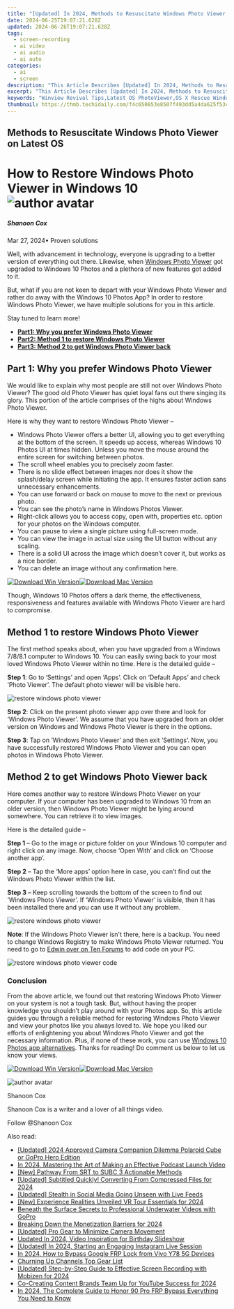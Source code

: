 ```yaml
---
title: "[Updated] In 2024, Methods to Resuscitate Windows Photo Viewer on Latest OS"
date: 2024-06-25T19:07:21.628Z
updated: 2024-06-26T19:07:21.628Z
tags: 
  - screen-recording
  - ai video
  - ai audio
  - ai auto
categories: 
  - ai
  - screen
description: "This Article Describes [Updated] In 2024, Methods to Resuscitate Windows Photo Viewer on Latest OS"
excerpt: "This Article Describes [Updated] In 2024, Methods to Resuscitate Windows Photo Viewer on Latest OS"
keywords: "Winview Revival Tips,Latest OS PhotoViewer,OS X Rescue WindowView,Revive Windows Photo Editor,ViewerOS Fix Guide,PhotoViewer OS Update,Resuscitate Windows Display"
thumbnail: https://thmb.techidaily.com/f4c650853e8507f493dd5a4da625f53ce5ecb8f26fcbb71888c8a6af3708b00c.jpg
---
```


## Methods to Resuscitate Windows Photo Viewer on Latest OS

# How to Restore Windows Photo Viewer in Windows 10 ![author avatar](https://images.wondershare.com/filmora/article-images/shannon-cox.jpg)

##### Shanoon Cox

 Mar 27, 2024• Proven solutions

Well, with advancement in technology, everyone is upgrading to a better version of everything out there. Likewise, when [Windows Photo Viewer](https://support.microsoft.com/en-us/help/4027135/windows-10-photo-viewer) got upgraded to Windows 10 Photos and a plethora of new features got added to it.

But, what if you are not keen to depart with your Windows Photo Viewer and rather do away with the Windows 10 Photos App? In order to restore Windows Photo Viewer, we have multiple solutions for you in this article.

Stay tuned to learn more!

* [**Part1: Why you prefer Windows Photo Viewer**](#part1)
* [**Part2: Method 1 to restore Windows Photo Viewer**](#part2)
* [**Part3: Method 2 to get Windows Photo Viewer back**](#part3)

## Part 1: Why you prefer Windows Photo Viewer

We would like to explain why most people are still not over Windows Photo Viewer? The good old Photo Viewer has quiet loyal fans out there singing its glory. This portion of the article comprises of the highs about Windows Photo Viewer.

Here is why they want to restore Windows Photo Viewer –

* Windows Photo Viewer offers a better UI, allowing you to get everything at the bottom of the screen. It speeds up access, whereas Windows 10 Photos UI at times hidden. Unless you move the mouse around the entire screen for switching between photos.
* The scroll wheel enables you to precisely zoom faster.
* There is no slide effect between images nor does it show the splash/delay screen while initiating the app. It ensures faster action sans unnecessary enhancements.
* You can use forward or back on mouse to move to the next or previous photo.
* You can see the photo’s name in Windows Photos Viewer.
* Right-click allows you to access copy, open with, properties etc. option for your photos on the Windows computer.
* You can pause to view a single picture using full-screen mode.
* You can view the image in actual size using the UI button without any scaling.
* There is a solid UI across the image which doesn’t cover it, but works as a nice border.
* You can delete an image without any confirmation here.

[![Download Win Version](https://images.wondershare.com/filmora/guide/download-btn-win.jpg)](https://tools.techidaily.com/wondershare/filmora/download/)[![Download Mac Version](https://images.wondershare.com/filmora/guide/download-btn-mac.jpg)](https://tools.techidaily.com/wondershare/filmora/download/)

Though, Windows 10 Photos offers a dark theme, the effectiveness, responsiveness and features available with Windows Photo Viewer are hard to compromise.

## Method 1 to restore Windows Photo Viewer

The first method speaks about, when you have upgraded from a Windows 7/8/8.1 computer to Windows 10\. You can easily swing back to your most loved Windows Photo Viewer within no time. Here is the detailed guide –

**Step 1**: Go to ‘Settings’ and open ‘Apps’. Click on ‘Default Apps’ and check ‘Photo Viewer’. The default photo viewer will be visible here.

![restore windows photo viewer](https://images.wondershare.com/filmora/article-images/restore-windows-photo-viewer.jpg)

**Step 2**: Click on the present photo viewer app over there and look for ‘Windows Photo Viewer’. We assume that you have upgraded from an older version on Windows and Windows Photo Viewer is there in the options.

**Step 3**: Tap on ‘Windows Photo Viewer’ and then exit ‘Settings’. Now, you have successfully restored Windows Photo Viewer and you can open photos in Windows Photo Viewer.

## Method 2 to get Windows Photo Viewer back

Here comes another way to restore Windows Photo Viewer on your computer. If your computer has been upgraded to Windows 10 from an older version, then Windows Photo Viewer might be lying around somewhere. You can retrieve it to view images.

Here is the detailed guide –

**Step 1** – Go to the image or picture folder on your Windows 10 computer and right click on any image. Now, choose ‘Open With’ and click on ‘Choose another app’.

**Step 2** – Tap the ‘More apps’ option here in case, you can’t find out the Windows Photo Viewer within the list.

**Step 3** – Keep scrolling towards the bottom of the screen to find out ‘Windows Photo Viewer’. If ‘Windows Photo Viewer’ is visible, then it has been installed there and you can use it without any problem.

![restore windows photo viewer](https://images.wondershare.com/filmora/article-images/restore-windows-photo-viewer-back.jpg)

**Note**: If the Windows Photo Viewer isn't there, here is a backup. You need to change Windows Registry to make Windows Photo Viewer returned. You need to go to [Edwin over on Ten Forums](https://www.tenforums.com/software-apps/8930-windows-photo-viewer-gone-2.html#post290818) to add code on your PC.

![restore windows photo viewer code](https://images.wondershare.com/filmora/article-images/restore-windows-photo-viewer-code.jpg)

### Conclusion

From the above article, we found out that restoring Windows Photo Viewer on your system is not a tough task. But, without having the proper knowledge you shouldn’t play around with your Photos app. So, this article guides you through a reliable method for restoring Windows Photo Viewer and view your photos like you always loved to. We hope you liked our efforts of enlightening you about Windows Photo Viewer and got the necessary information. Plus, if none of these work, you can use [Windows 10 Photos app alternatives](https://tools.techidaily.com/wondershare/filmora/download/). Thanks for reading! Do comment us below to let us know your views.

[![Download Win Version](https://images.wondershare.com/filmora/guide/download-btn-win.jpg)](https://tools.techidaily.com/wondershare/filmora/download/)[![Download Mac Version](https://images.wondershare.com/filmora/guide/download-btn-mac.jpg)](https://tools.techidaily.com/wondershare/filmora/download/)

![author avatar](https://images.wondershare.com/filmora/article-images/shannon-cox.jpg)

Shanoon Cox

Shanoon Cox is a writer and a lover of all things video.

Follow @Shanoon Cox


<ins class="adsbygoogle"
     style="display:block"
     data-ad-format="autorelaxed"
     data-ad-client="ca-pub-7571918770474297"
     data-ad-slot="1223367746"></ins>



<ins class="adsbygoogle"
     style="display:block"
     data-ad-client="ca-pub-7571918770474297"
     data-ad-slot="8358498916"
     data-ad-format="auto"
     data-full-width-responsive="true"></ins>


<span class="atpl-alsoreadstyle">Also read:</span>
<div><ul>
<li><a href="https://fox-helps.techidaily.com/updated-2024-approved-camera-companion-dilemma-polaroid-cube-or-gopro-hero-edition/"><u>[Updated] 2024 Approved  Camera Companion Dilemma  Polaroid Cube or GoPro Hero Edition</u></a></li>
<li><a href="https://fox-helps.techidaily.com/in-2024-mastering-the-art-of-making-an-effective-podcast-launch-video/"><u>In 2024, Mastering the Art of Making an Effective Podcast Launch Video</u></a></li>
<li><a href="https://fox-helps.techidaily.com/new-pathway-from-srt-to-subc-3-actionable-methods/"><u>[New] Pathway From SRT to SUBC  3 Actionable Methods</u></a></li>
<li><a href="https://fox-helps.techidaily.com/updated-subtitled-quickly-converting-from-compressed-files-for-2024/"><u>[Updated] Subtitled Quickly! Converting From Compressed Files for 2024</u></a></li>
<li><a href="https://fox-helps.techidaily.com/updated-stealth-in-social-media-going-unseen-with-live-feeds/"><u>[Updated] Stealth in Social Media  Going Unseen with Live Feeds</u></a></li>
<li><a href="https://fox-helps.techidaily.com/new-experience-realities-unveiled-vr-tour-essentials-for-2024/"><u>[New] Experience Realities Unveiled  VR Tour Essentials for 2024</u></a></li>
<li><a href="https://fox-helps.techidaily.com/beneath-the-surface-secrets-to-professional-underwater-videos-with-gopro/"><u>Beneath the Surface  Secrets to Professional Underwater Videos with GoPro</u></a></li>
<li><a href="https://youtube-clips.techidaily.com/breaking-down-the-monetization-barriers-for-2024/"><u>Breaking Down the Monetization Barriers for 2024</u></a></li>
<li><a href="https://extra-approaches.techidaily.com/updated-pro-gear-to-minimize-camera-movement/"><u>[Updated] Pro Gear to Minimize Camera Movement</u></a></li>
<li><a href="https://ai-video-editing.techidaily.com/updated-in-2024-video-inspiration-for-birthday-slideshow/"><u>Updated In 2024, Video Inspiration for Birthday Slideshow</u></a></li>
<li><a href="https://instagram-video-files.techidaily.com/updated-in-2024-starting-an-engaging-instagram-live-session/"><u>[Updated] In 2024, Starting an Engaging Instagram Live Session</u></a></li>
<li><a href="https://bypass-frp.techidaily.com/in-2024-how-to-bypass-google-frp-lock-from-vivo-y78-5g-devices-by-drfone-android/"><u>In 2024, How to Bypass Google FRP Lock from Vivo Y78 5G Devices</u></a></li>
<li><a href="https://youtube-videos.techidaily.com/churning-up-channels-top-gear-list/"><u>Churning Up Channels  Top Gear List</u></a></li>
<li><a href="https://video-capture.techidaily.com/updated-step-by-step-guide-to-effective-screen-recording-with-mobizen-for-2024/"><u>[Updated] Step-by-Step Guide to Effective Screen Recording with Mobizen for 2024</u></a></li>
<li><a href="https://extra-tips.techidaily.com/co-creating-content-brands-team-up-for-youtube-success-for-2024/"><u>Co-Creating Content  Brands Team Up for YouTube Success for 2024</u></a></li>
<li><a href="https://bypass-frp.techidaily.com/in-2024-the-complete-guide-to-honor-90-pro-frp-bypass-everything-you-need-to-know-by-drfone-android/"><u>In 2024, The Complete Guide to Honor 90 Pro FRP Bypass Everything You Need to Know</u></a></li>
</ul></div>
